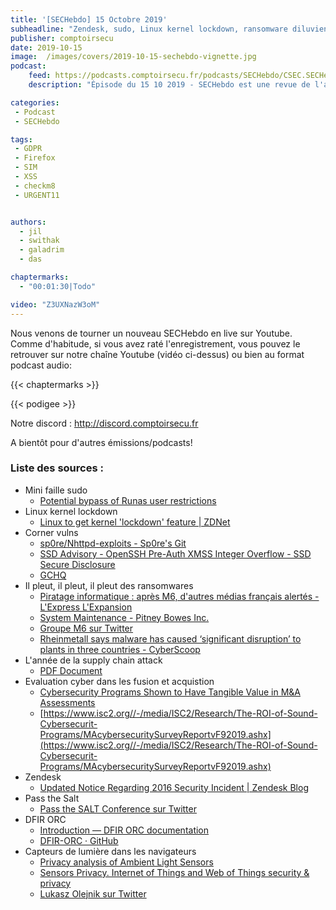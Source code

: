 ```yaml
---
title: '[SECHebdo] 15 Octobre 2019'
subheadline: "Zendesk, sudo, Linux kernel lockdown, ransomware diluviens, DFIR ORC, capteurs de lumière navigateur, fusion & acquisition, etc."
publisher: comptoirsecu
date: 2019-10-15
image:  /images/covers/2019-10-15-sechebdo-vignette.jpg
podcast:
    feed: https://podcasts.comptoirsecu.fr/podcasts/SECHebdo/CSEC.SECHebdo.2019-10-15.m4a
    description: "Épisode du 15 10 2019 - SECHebdo est une revue de l'actualité cybersécurité réalisée en live sur Youtube, généralement le mardi soir."

categories:
 - Podcast
 - SECHebdo

tags:
 - GDPR
 - Firefox
 - SIM 
 - XSS
 - checkm8
 - URGENT11


authors:
  - jil
  - swithak
  - galadrim
  - das

chaptermarks:
  - "00:01:30|Todo"

video: "Z3UXNazW3oM"
---
```


Nous venons de tourner un nouveau SECHebdo en live sur Youtube. Comme d'habitude, si vous avez raté l'enregistrement, vous pouvez le retrouver sur notre chaîne Youtube (vidéo ci-dessus) ou bien au format podcast audio:

{{< chaptermarks >}}

{{< podigee >}}

Notre discord : <http://discord.comptoirsecu.fr>

A bientôt pour d'autres émissions/podcasts!

### Liste des sources :

*  Mini faille sudo
	* [Potential bypass of Runas user restrictions](https://www.sudo.ws/alerts/minus_1_uid.html)
*  Linux kernel lockdown
	* [Linux to get kernel 'lockdown' feature | ZDNet](https://www.zdnet.com/article/linux-to-get-kernel-lockdown-feature/)
*  Corner vulns
	* [sp0re/Nhttpd-exploits - Sp0re's Git](https://git.sp0re.sh/sp0re/Nhttpd-exploits)
	* [SSD Advisory - OpenSSH Pre-Auth XMSS Integer Overflow - SSD Secure Disclosure](https://ssd-disclosure.com/archives/4033/ssd-advisory-openssh-pre-auth-xmss-integer-overflow)
	* [GCHQ](https://www.ncsc.gov.uk/news/alert-vpn-vulnerabilities)
*  Il pleut, il pleut, il pleut des ransomwares
	* [Piratage informatique : après M6, d'autres médias français alertés - L'Express L'Expansion](https://lexpansion-lexpress-fr.cdn.ampproject.org/c/s/lexpansion.lexpress.fr/high-tech/piratage-informatique-apres-m6-d-autres-medias-francais-alertes_2103513.amp.html)
	* [System Maintenance - Pitney Bowes Inc.](https://maintenance.pb.com/pbcom/outage-fr.html)
	* [Groupe M6 sur Twitter](https://twitter.com/M6Groupe/status/1183452410137714688?s=20)
	* [Rheinmetall says malware has caused ‘significant disruption’ to plants in three countries - CyberScoop](https://www.cyberscoop.com/rheinmetall-malware-disruption-manufacturing/)
*  L'année de la supply chain attack
	* [PDF Document](https://www.cert.ssi.gouv.fr/uploads/CERTFR-2019-CTI-004.pdf)
*  Evaluation cyber dans les fusion et acquistion
	* [Cybersecurity Programs Shown to Have Tangible Value in M&A Assessments](https://www.isc2.org/News-and-Events/Press-Room/Posts/2019/09/30/Cybersecurity-Programs-Shown-to-Have-Tangible-Value-in-M-and-A-Assessments)
	* [https://www.isc2.org//-/media/ISC2/Research/The-ROI-of-Sound-Cybersecurit-Programs/MAcybersecuritySurveyReportvF92019.ashx](https://www.isc2.org//-/media/ISC2/Research/The-ROI-of-Sound-Cybersecurit-Programs/MAcybersecuritySurveyReportvF92019.ashx)
*  Zendesk
	* [Updated Notice Regarding 2016 Security Incident | Zendesk Blog](https://www.zendesk.com/blog/security-update-2019/)
*  Pass the Salt
	* [Pass the SALT Conference sur Twitter](https://twitter.com/passthesaltcon/status/1184098992730361862?s=20)
*  DFIR ORC
	* [Introduction — DFIR ORC  documentation](https://dfir-orc.github.io)
	* [DFIR-ORC · GitHub](https://github.com/dfir-orc)
*  Capteurs de lumière dans les navigateurs
	* [Privacy analysis of Ambient Light Sensors](https://blog.lukaszolejnik.com/privacy-of-ambient-light-sensors/)
	* [Sensors Privacy. Internet of Things and Web of Things security & privacy](https://sensorsprivacy.com/)
	* [Lukasz Olejnik sur Twitter](https://twitter.com/lukOlejnik/status/1183677780673945600?s=19)
